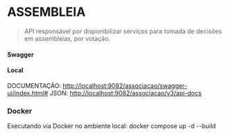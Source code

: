 # ASSEMBLEIA

> API responsável por disponibilizar serviços para tomada de decisões em assembleias, por votação.

#### Swagger

#### Local

DOCUMENTAÇÃO: [http://localhost:9082/associacao/swagger-ui/index.html#](http://localhost:9082/associacao/swagger-ui/index.html#)
JSON: [http://localhost:9082/associacao/v3/api-docs](http://localhost:9082/associacao/v3/api-docs)

### Docker

Executando via Docker no ambiente local: docker compose up -d --build
